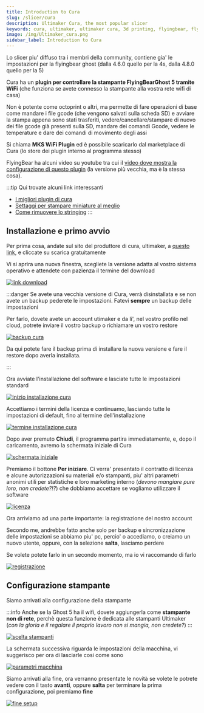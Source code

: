 ```yaml
---
title: Introduction to Cura
slug: /slicer/cura
description: Ultimaker Cura, the most popular slicer
keywords: cura, ultimaker, ultimaker cura, 3d printing, flyingbear, flying bear, flyingbear ghost, slicer, slicing
image: /img/Ultimaker_cura.png
sidebar_label: Introduction to Cura
---
```


Lo slicer piu' diffuso tra i membri della community, contiene gia' le impostazioni per la flyingbear ghost (dalla 4.6.0 quello per la 4s, dalla 4.8.0 quello per la 5)

Cura ha un **plugin per controllare la stampante FlyingBearGhost 5 tramite WiFi** (che funziona se avete connesso la stampante alla vostra rete wifi di casa) 

Non è potente come octoprint o altri, ma permette di fare operazioni di base come mandare i file gcode (che vengono salvati sulla scheda SD) e avviare la stampa appena sono stati trasferiti, vedere/cancellare/stampare di nuovo dei file gcode già presenti sulla SD, mandare dei comandi Gcode, vedere le temperature e dare dei comandi di movimento degli assi

Si chiama **MKS WiFi Plugin** ed è possibile scaricarlo dal marketplace di Cura (lo store dei plugin interno al programma stesso)

FlyingBear ha alcuni video su youtube tra cui il [video dove mostra la configurazione di questo plugin](https://www.youtube.com/watch?v=cTkhWAsnMXE&t=420s)  (la versione più vecchia, ma è la stessa cosa).

:::tip
Qui trovate alcuni link interessanti

*  [I migliori plugin di cura](https://all3dp.com/2/5-must-have-cura-plugins)
*  [Settaggi per stampare miniature al meglio](https://www.youtube.com/watch?v=AqEWl51s9Rw)
*  [Come rimuovere lo stringing](https://youtu.be/_QRb54zVPfQ)
:::
## Installazione e primo avvio

Per prima cosa, andate sul sito del produttore di cura, ultimaker, a [questo link](https://ultimaker.com/it/software/ultimaker-cura), e cliccate su scarica gratuitamente

Vi si aprira una nuova finestra, scegliete la versione adatta al vostro sistema operativo ​e attendete con pazienza il termine del download

[ ![link download](/img/link_download.PNG) ](/img/link_download.PNG)


:::danger
Se avete una vecchia versione di Cura, verrà disinstallata e se non avete un backup pederete le impostazioni. Fatevi **sempre** un backup delle impostazioni

Per farlo, dovete avete un account utimaker e da li', nel vostro profilo nel cloud, potrete inviare il vostro backup o richiamare un vostro restore

[ ![backup cura](/img/backup_cura.png) ](/img/backup_cura.png)

Da qui potete fare il backup prima di installare la nuova versione e fare il restore dopo averla installata.


:::

Ora avviate l'installazione del software e lasciate tutte le impostazioni standard

[ ![inizio installazione cura](/img/install_cura_inizio.PNG) ](/img/install_cura_inizio.PNG)
  
Accettiamo i termini della licenza e continuamo, lasciando tutte le impostazioni di default, fino al termine dell'installazione

[ ![termine installazione cura](/img/termine_installazione.PNG) ](/img/termine_installazione.PNG)

Dopo aver premuto **Chiudi**, il programma partira immediatamente, e, dopo il caricamento, avremo la schermata iniziale di Cura

[ ![schermata iniziale](/img/prima_schermata_di_cura.PNG) ](/img/prima_schermata_di_cura.PNG)


Premiamo il bottone **Per iniziare**. Ci verra' presentato il contratto di licenza e alcune autorizzazioni su materiali e/o stampanti, piu' altri parametri anonimi utili per statistiche e loro marketing interno (*devono mangiare pure loro, non credete?!?*) che dobbiamo accettare se vogliamo utilizzare il software

[ ![licenza](/img/licenza.PNG) ](/img/licenza.PNG)


Ora arriviamo ad una parte importante: la registrazione del nostro account

Secondo me, andrebbe fatto anche solo per backup e sincronizzazione delle impostazioni se abbiamo piu' pc, percio' o accediamo, o creiamo un nuovo utente, oppure, con la selezione **salta**, lasciamo perdere

Se volete potete farlo in un secondo momento, ma io vi raccomando di farlo

[ ![registrazione](/img/registrazione.PNG) ](/img/registrazione.PNG)


## Configurazione stampante

Siamo arrivati alla configurazione della stampante 

:::info
Anche se la Ghost 5 ha il wifi, dovete aggiungerla come **stampante non di rete**, perchè questa funzione è dedicata alle stampanti Ultimaker (*con la  gloria e il regalare il proprio lavoro non si mangia, non credete?*)
:::

[ ![scelta stampanti](/img/scelta_stampanti.PNG) ](/img/scelta_stampanti.PNG)


La schermata successiva riguarda le impostazioni della macchina, vi suggerisco per ora di lasciarle cosi come sono

[ ![parametri macchina](/img/parametri_macchina.PNG) ](/img/parametri_macchina.PNG)
  
Siamo arrivati alla fine, ora verranno presentate le novità se volete le potrete vedere con il tasto **avanti**, oppure **salta**  per terminare la prima configurazione, poi premiamo **fine**

[ ![fine setup](/img/fine_setup.PNG) ](/img/fine_setup.PNG)
